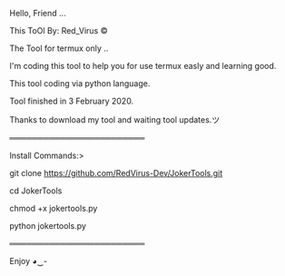 Hello, Friend ...

This ToOl By: Red_Virus © 

The Tool for termux only ..

I'm coding this tool to help you for use termux easly and learning good.

This tool coding via python language.

Tool finished in 3 February 2020.

Thanks to download my tool and waiting tool updates.ツ

════════════════════════

Install Commands:>

git clone https://github.com/RedVirus-Dev/JokerTools.git

cd JokerTools

chmod +x jokertools.py

python jokertools.py

════════════════════════

Enjoy  ◕‿-

